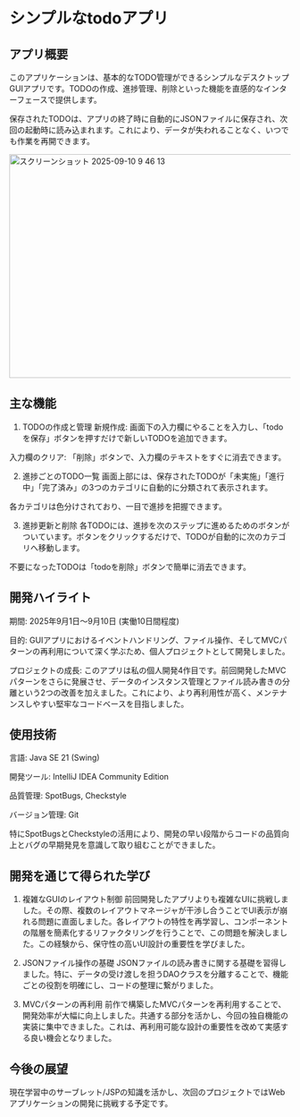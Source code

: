 # シンプルなtodoアプリ

## アプリ概要

このアプリケーションは、基本的なTODO管理ができるシンプルなデスクトップGUIアプリです。TODOの作成、進捗管理、削除といった機能を直感的なインターフェースで提供します。

保存されたTODOは、アプリの終了時に自動的にJSONファイルに保存され、次回の起動時に読み込まれます。これにより、データが失われることなく、いつでも作業を再開できます。

<img width="600" height="400" alt="スクリーンショット 2025-09-10 9 46 13" src="https://github.com/user-attachments/assets/33f46622-813d-43d4-a87b-1b8ab70dfe0f" />


## 主な機能

1. TODOの作成と管理
新規作成: 画面下の入力欄にやることを入力し、「todoを保存」ボタンを押すだけで新しいTODOを追加できます。

入力欄のクリア: 「削除」ボタンで、入力欄のテキストをすぐに消去できます。

2. 進捗ごとのTODO一覧
画面上部には、保存されたTODOが「未実施」「進行中」「完了済み」の3つのカテゴリに自動的に分類されて表示されます。

各カテゴリは色分けされており、一目で進捗を把握できます。

3. 進捗更新と削除
各TODOには、進捗を次のステップに進めるためのボタンがついています。ボタンをクリックするだけで、TODOが自動的に次のカテゴリへ移動します。

不要になったTODOは「todoを削除」ボタンで簡単に消去できます。

## 開発ハイライト

期間: 2025年9月1日〜9月10日 (実働10日間程度)

目的: GUIアプリにおけるイベントハンドリング、ファイル操作、そしてMVCパターンの再利用について深く学ぶため、個人プロジェクトとして開発しました。

プロジェクトの成長: このアプリは私の個人開発4作目です。前回開発したMVCパターンをさらに発展させ、データのインスタンス管理とファイル読み書きの分離という2つの改善を加えました。これにより、より再利用性が高く、メンテナンスしやすい堅牢なコードベースを目指しました。

## 使用技術

言語: Java SE 21 (Swing)

開発ツール: IntelliJ IDEA Community Edition

品質管理: SpotBugs, Checkstyle

バージョン管理: Git

特にSpotBugsとCheckstyleの活用により、開発の早い段階からコードの品質向上とバグの早期発見を意識して取り組むことができました。

## 開発を通じて得られた学び

1. 複雑なGUIのレイアウト制御
前回開発したアプリよりも複雑なUIに挑戦しました。その際、複数のレイアウトマネージャが干渉し合うことでUI表示が崩れる問題に直面しました。各レイアウトの特性を再学習し、コンポーネントの階層を簡素化するリファクタリングを行うことで、この問題を解決しました。この経験から、保守性の高いUI設計の重要性を学びました。

1. JSONファイル操作の基礎
JSONファイルの読み書きに関する基礎を習得しました。特に、データの受け渡しを担うDAOクラスを分離することで、機能ごとの役割を明確にし、コードの整理に繋がりました。

1. MVCパターンの再利用
前作で構築したMVCパターンを再利用することで、開発効率が大幅に向上しました。共通する部分を活かし、今回の独自機能の実装に集中できました。これは、再利用可能な設計の重要性を改めて実感する良い機会となりました。

## 今後の展望

現在学習中のサーブレット/JSPの知識を活かし、次回のプロジェクトではWebアプリケーションの開発に挑戦する予定です。
